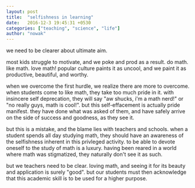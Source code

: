 ```yaml
---
layout: post
title:  "selfishness in learning"
date:   2016-12-3 19:45:31 +0530
categories: ["teaching", "science", "life"]
author: "nowak"
---
```


we need to be clearer about ultimate aim.

most kids struggle to motivate, and we poke and prod as a result. do math. like math. love math! popular culture paints it as uncool, and we paint it as productive, beautiful, and worthy.

when we overcome the first hurdle, we realize there are more to overcome. when students come to like math, they take too much pride in it. with insincere self deprecation, they will say "aw shucks, i'm a math nerd!" or "no really guys, math is cool!". but this self-effacement is actually pride manifest. they have done what was asked of them, and have safely arrive on the side of success and goodness, as they see it.

but this is a mistake, and the blame lies with teachers and schools. when a student spends all day studying math, they should have an awareness of the selfishness inherent in this privleged activity. to be able to devote oneself to the study of math is a luxury. having been reared in a world where math was stigmatized, they naturally don't see it as such. 

but we teachers need to be clear. loving math, and seeing it for its beauty and application is surely "good". but our students must then acknowledge that this academic skill is to be used for a higher purpose. 